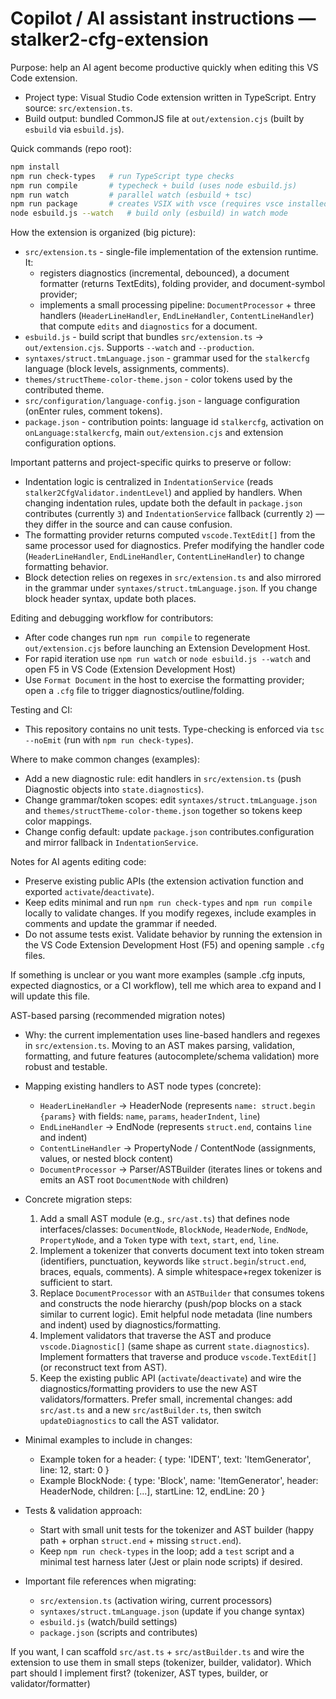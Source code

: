 # Copilot / AI assistant instructions — stalker2-cfg-extension

Purpose: help an AI agent become productive quickly when editing this VS Code extension.

- Project type: Visual Studio Code extension written in TypeScript. Entry source: `src/extension.ts`.
- Build output: bundled CommonJS file at `out/extension.cjs` (built by `esbuild` via `esbuild.js`).

Quick commands (repo root):

```bash
npm install
npm run check-types   # run TypeScript type checks
npm run compile       # typecheck + build (uses node esbuild.js)
npm run watch         # parallel watch (esbuild + tsc)
npm run package       # creates VSIX with vsce (requires vsce installed)
node esbuild.js --watch   # build only (esbuild) in watch mode
```

How the extension is organized (big picture):

- `src/extension.ts` - single-file implementation of the extension runtime. It:
  - registers diagnostics (incremental, debounced), a document formatter (returns TextEdits), folding provider, and document-symbol provider;
  - implements a small processing pipeline: `DocumentProcessor` + three handlers (`HeaderLineHandler`, `EndLineHandler`, `ContentLineHandler`) that compute `edits` and `diagnostics` for a document.
- `esbuild.js` - build script that bundles `src/extension.ts` -> `out/extension.cjs`. Supports `--watch` and `--production`.
- `syntaxes/struct.tmLanguage.json` - grammar used for the `stalkercfg` language (block levels, assignments, comments).
- `themes/structTheme-color-theme.json` - color tokens used by the contributed theme.
- `src/configuration/language-config.json` - language configuration (onEnter rules, comment tokens).
- `package.json` - contribution points: language id `stalkercfg`, activation on `onLanguage:stalkercfg`, main `out/extension.cjs` and extension configuration options.

Important patterns and project-specific quirks to preserve or follow:

- Indentation logic is centralized in `IndentationService` (reads `stalker2CfgValidator.indentLevel`) and applied by handlers. When changing indentation rules, update both the default in `package.json` contributes (currently `3`) and `IndentationService` fallback (currently `2`) — they differ in the source and can cause confusion.
- The formatting provider returns computed `vscode.TextEdit[]` from the same processor used for diagnostics. Prefer modifying the handler code (`HeaderLineHandler`, `EndLineHandler`, `ContentLineHandler`) to change formatting behavior.
- Block detection relies on regexes in `src/extension.ts` and also mirrored in the grammar under `syntaxes/struct.tmLanguage.json`. If you change block header syntax, update both places.

Editing and debugging workflow for contributors:

- After code changes run `npm run compile` to regenerate `out/extension.cjs` before launching an Extension Development Host.
- For rapid iteration use `npm run watch` or `node esbuild.js --watch` and open F5 in VS Code (Extension Development Host)
- Use `Format Document` in the host to exercise the formatting provider; open a `.cfg` file to trigger diagnostics/outline/folding.

Testing and CI:

- This repository contains no unit tests. Type-checking is enforced via `tsc --noEmit` (run with `npm run check-types`).

Where to make common changes (examples):

- Add a new diagnostic rule: edit handlers in `src/extension.ts` (push Diagnostic objects into `state.diagnostics`).
- Change grammar/token scopes: edit `syntaxes/struct.tmLanguage.json` and `themes/structTheme-color-theme.json` together so tokens keep color mappings.
- Change config default: update `package.json` contributes.configuration and mirror fallback in `IndentationService`.

Notes for AI agents editing code:

- Preserve existing public APIs (the extension activation function and exported `activate`/`deactivate`).
- Keep edits minimal and run `npm run check-types` and `npm run compile` locally to validate changes. If you modify regexes, include examples in comments and update the grammar if needed.
- Do not assume tests exist. Validate behavior by running the extension in the VS Code Extension Development Host (F5) and opening sample `.cfg` files.

If something is unclear or you want more examples (sample .cfg inputs, expected diagnostics, or a CI workflow), tell me which area to expand and I will update this file.

AST-based parsing (recommended migration notes)

- Why: the current implementation uses line-based handlers and regexes in `src/extension.ts`. Moving to an AST makes parsing, validation, formatting, and future features (autocomplete/schema validation) more robust and testable.

- Mapping existing handlers to AST node types (concrete):

  - `HeaderLineHandler` -> HeaderNode (represents `name: struct.begin {params}` with fields: `name`, `params`, `headerIndent`, `line`)
  - `EndLineHandler` -> EndNode (represents `struct.end`, contains `line` and indent)
  - `ContentLineHandler` -> PropertyNode / ContentNode (assignments, values, or nested block content)
  - `DocumentProcessor` -> Parser/ASTBuilder (iterates lines or tokens and emits an AST root `DocumentNode` with children)

- Concrete migration steps:

  1. Add a small AST module (e.g., `src/ast.ts`) that defines node interfaces/classes: `DocumentNode`, `BlockNode`, `HeaderNode`, `EndNode`, `PropertyNode`, and a `Token` type with `text`, `start`, `end`, `line`.
  2. Implement a tokenizer that converts document text into token stream (identifiers, punctuation, keywords like `struct.begin`/`struct.end`, braces, equals, comments). A simple whitespace+regex tokenizer is sufficient to start.
  3. Replace `DocumentProcessor` with an `ASTBuilder` that consumes tokens and constructs the node hierarchy (push/pop blocks on a stack similar to current logic). Emit helpful node metadata (line numbers and indent) used by diagnostics/formatting.
  4. Implement validators that traverse the AST and produce `vscode.Diagnostic[]` (same shape as current `state.diagnostics`). Implement formatters that traverse and produce `vscode.TextEdit[]` (or reconstruct text from AST).
  5. Keep the existing public API (`activate`/`deactivate`) and wire the diagnostics/formatting providers to use the new AST validators/formatters. Prefer small, incremental changes: add `src/ast.ts` and a new `src/astBuilder.ts`, then switch `updateDiagnostics` to call the AST validator.

- Minimal examples to include in changes:

  - Example token for a header: { type: 'IDENT', text: 'ItemGenerator', line: 12, start: 0 }
  - Example BlockNode: { type: 'Block', name: 'ItemGenerator', header: HeaderNode, children: [...], startLine: 12, endLine: 20 }

- Tests & validation approach:

  - Start with small unit tests for the tokenizer and AST builder (happy path + orphan `struct.end` + missing `struct.end`).
  - Keep `npm run check-types` in the loop; add a `test` script and a minimal test harness later (Jest or plain node scripts) if desired.

- Important file references when migrating:
  - `src/extension.ts` (activation wiring, current processors)
  - `syntaxes/struct.tmLanguage.json` (update if you change syntax)
  - `esbuild.js` (watch/build settings)
  - `package.json` (scripts and contributes)

If you want, I can scaffold `src/ast.ts` + `src/astBuilder.ts` and wire the extension to use them in small steps (tokenizer, builder, validator). Which part should I implement first? (tokenizer, AST types, builder, or validator/formatter)
